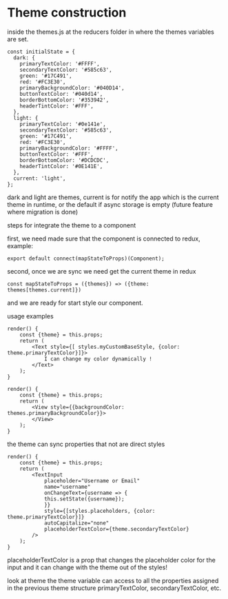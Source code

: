 # Theme construction


inside the themes.js at the reducers folder in where the themes variables are set.

```
const initialState = {
  dark: {
    primaryTextColor: '#FFFF',
    secondaryTextColor: '#585c63',
    green: '#17C491',
    red: '#FC3E30',
    primaryBackgroundColor: '#040D14',
    buttonTextColor: '#040d14',
    borderBottomColor: '#353942',
    headerTintColor: '#FFF',
  },
  light: {
    primaryTextColor: '#0e141e',
    secondaryTextColor: '#585c63',
    green: '#17C491',
    red: '#FC3E30',
    primaryBackgroundColor: '#FFFF',
    buttonTextColor: '#FFF',
    borderBottomColor: '#DCDCDC',
    headerTintColor: '#0E141E',
  },
  current: 'light',
};
```

dark and light are themes, current is for notify the app which is the current theme in runtime, or the default if async storage is empty (future feature where migration is done)

steps for integrate the theme to a component

first, we need made sure that the component is connected to redux, example:

```
export default connect(mapStateToProps)(Component);
```

second, once we are sync we need get the current theme in redux

```
const mapStateToProps = ({themes}) => ({theme: themes[themes.current]})
```

and we are ready for start style our component.

usage examples

```
render() {
    const {theme} = this.props;
    return (
        <Text style={[ styles.myCustomBaseStyle, {color: theme.primaryTextColor}]}>
            I can change my color dynamically !
        </Text>
    );
}
```

```
render() {
    const {theme} = this.props;
    return (
        <View style={{backgroundColor: themes.primaryBackgroundColor}}>
        </View>
    );
}
```

the theme can sync properties that not are direct styles
```
render() {
    const {theme} = this.props;
    return (
        <TextInput
            placeholder="Username or Email"
            name="username"
            onChangeText={username => {
            this.setState({username});
            }}
            style={[styles.placeholders, {color: theme.primaryTextColor}]}
            autoCapitalize="none"
            placeholderTextColor={theme.secondaryTextColor}
        />
    );
}
```
placeholderTextColor is a prop that changes the placeholder color for the input and it can change with the theme out of the styles!

look at theme the theme variable can access to all the properties assigned in the previous theme structure primaryTextColor, secondaryTextColor, etc.


